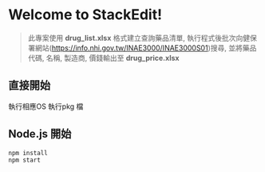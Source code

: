 # Welcome to StackEdit!
> 此專案使用 **drug_list.xlsx** 格式建立查詢藥品清單,  執行程式後批次向健保署網站(https://info.nhi.gov.tw/INAE3000/INAE3000S01)搜尋, 並將藥品代碼, 名稱, 製造商, 價錢輸出至 **drug_price.xlsx**

## 直接開始
執行相應OS 執行pkg 檔

## Node.js 開始
```bash
npm install 
npm start
```